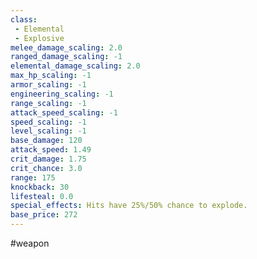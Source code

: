 ```yaml
---
class: 
 - Elemental
 - Explosive
melee_damage_scaling: 2.0
ranged_damage_scaling: -1
elemental_damage_scaling: 2.0
max_hp_scaling: -1
armor_scaling: -1
engineering_scaling: -1
range_scaling: -1
attack_speed_scaling: -1
speed_scaling: -1
level_scaling: -1
base_damage: 120
attack_speed: 1.49
crit_damage: 1.75
crit_chance: 3.0
range: 175
knockback: 30
lifesteal: 0.0
special_effects: Hits have 25%/50% chance to explode.
base_price: 272
---
```

#weapon